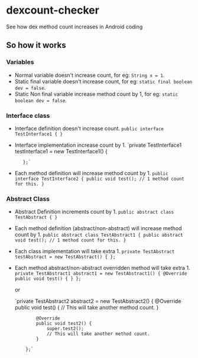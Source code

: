 # dexcount-checker
See how dex method count increases in Android coding

## So how it works

### Variables
* Normal variable doesn't increase count, for eg: `String x = 1`.
* Static final variable doesn't increase count, for eg: `static final boolean dev = false`.
* Static Non final variable increase method count by 1, for eg: `static boolean dev = false`.

### Interface class
* Interface definition doesn't increase count.
    `public interface TestInterface1 {
     }`
* Interface implementation increase count by 1.
    `private TestInterface1 testInterface1 = new TestInterface1() {

         };`
* Each method definition will increase method count by 1.
    `public interface TestInterface2 {
         public void test(); // 1 method count for this.
     }`

### Abstract Class
* Abstract Definition increments count by 1.
    `public abstract class TestAbstract {
     }`
* Each method definition (abstract/non-abstract) will increase method count by 1.
    `public abstract class TestAbstract1 {
         public abstract void test(); // 1 method count for this.
     }`
* Each class implementation will take extra 1.
    `private TestAbstract testAbstract = new TestAbstract() {
         };`
* Each method abstract/non-abstract overridden method will take extra 1.
    `private TestAbstract1 abstract1 = new TestAbstract1() {
             @Override
             public void test() {
             }
         };`

     or

     `private TestAbstract2 abstract2 = new TestAbstract2() {
              @Override
              public void test() {
                 // This will take another method count.
              }

              @Override
              public void test2() {
                  super.test2();
                  // This will take another method count.
              }

          };`
